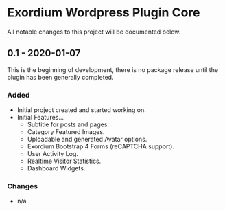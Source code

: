# Exordium Wordpress Plugin Core

All notable changes to this project will be documented below.

## 0.1 - 2020-01-07

This is the beginning of development, there is no package release until the plugin has been generally completed.

### Added
- Initial project created and started working on.
- Initial Features...
  - Subtitle for posts and pages.
  - Category Featured Images.
  - Uploadable and generated Avatar options.
  - Exordium Bootstrap 4 Forms (reCAPTCHA support).
  - User Activity Log.
  - Realtime Visitor Statistics.
  - Dashboard Widgets.

### Changes
- n/a

[1.0]: https://github.com/tvOdyssey/exordium-wp-core/tree/1.0
